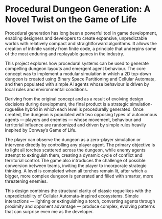 # Procedural Dungeon Generation: A Novel Twist on the Game of Life
Procedural generation has long been a powerful tool in game development, enabling designers and developers to create expansive, unpredictable worlds with relatively compact and straightforward algorithms. It allows the creation of infinite variety from finite code, a principle that underpins some of the most enduring and replayable games in the industry.

This project explores how procedural systems can be used to generate compelling dungeon layouts and emergent agent behaviour. The core concept was to implement a modular simulation in which a 2D top-down dungeon is created using Binary Space Partitioning and Cellular Automata, and then populated with simple AI agents whose behaviour is driven by local rules and environmental conditions.

Deriving from the original concept and as a result of evolving design decisions during development, the final product is a strategic simulation-roguelike hybrid in which each level is procedurally generated. Once created, the dungeon is populated with two opposing types of autonomous agents — players and enemies — whose movement, behaviour and territorial influence are randomized and driven by simple rules heavily inspired by Conway’s Game of Life. 

The player can observe the dungeon as a zero-player simulation or intervene directly by controlling any player agent. The primary objective is to light all torches scattered across the dungeon, while enemy agents attempt to extinguish them, creating a dynamic cycle of conflict and territorial control. The game also introduces the challenge of possible conversion between teams, inviting the player to incorporate strategic thinking. A level is completed when all torches remain lit, after which a bigger, more complex dungeon is generated and filled with smarter, more threatening enemies. 

This design combines the structural clarity of classic roguelikes with the unpredictability of Cellular Automata-inspired ecosystems. Simple interactions — lighting or extinguishing a torch, converting agents through proximity and opponent advantage — produce complex, evolving patterns that can surprise even me as the developer. 

